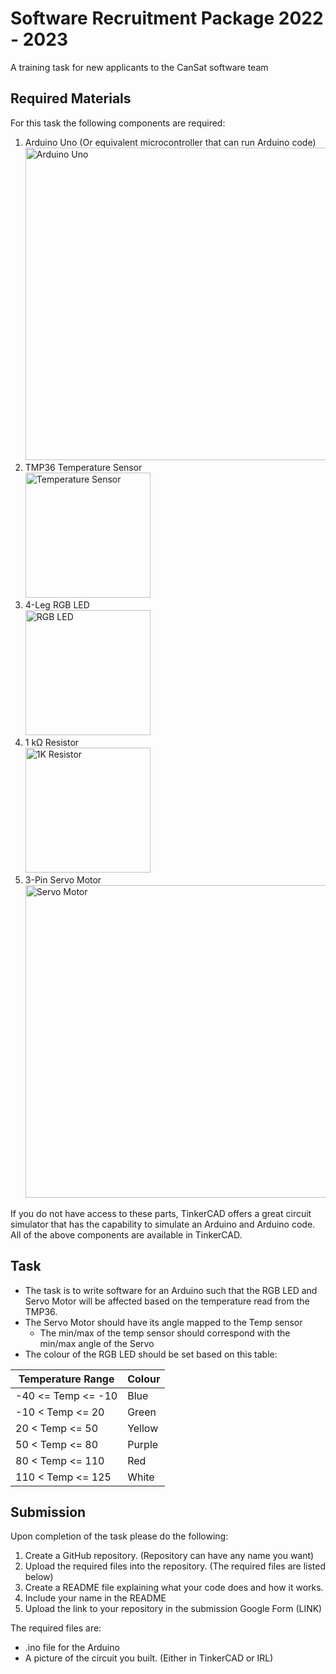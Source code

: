 # Software Recruitment Package 2022 - 2023

A training task for new applicants to the CanSat software team

## Required Materials

For this task the following components are required:

1. Arduino Uno (Or equivalent microcontroller that can run Arduino code)  
   <img alt="Arduino Uno" src="https://github.com/ryerson-cansat/CanSat_2022-2023_Training_Tasks/blob/main/Software%20Training%20Task/Images/Arduino%20Uno.jpg" width="500"/>
2. TMP36 Temperature Sensor  
   <img alt="Temperature Sensor" height="200" src="https://github.com/ryerson-cansat/CanSat_2022-2023_Training_Tasks/blob/main/Software%20Training%20Task/Images/TMP36.jpg"/>
3. 4-Leg RGB LED    
   <img alt="RGB LED" height="200" src="https://github.com/ryerson-cansat/CanSat_2022-2023_Training_Tasks/blob/main/Software%20Training%20Task/Images/4-Pin%20RGB%20LED.jpg"/>
4. 1 kΩ Resistor  
   <img alt="1K Resistor" height="200" src="https://github.com/ryerson-cansat/CanSat_2022-2023_Training_Tasks/blob/main/Software%20Training%20Task/Images/1k%20Ohm%20Resistor.jpg"/> <br>
5. 3-Pin Servo Motor  
   <img alt="Servo Motor" src="https://github.com/ryerson-cansat/CanSat_2022-2023_Training_Tasks/blob/main/Software%20Training%20Task/Images/Servo%20Motor.jpg" width="500"/>

If you do not have access to these parts, TinkerCAD offers a great circuit simulator that has the capability to simulate
an Arduino and Arduino code.
All of the above components are available in TinkerCAD.

## Task

- The task is to write software for an Arduino such that the RGB LED and Servo Motor will be affected based on the
  temperature read from the TMP36.
- The Servo Motor should have its angle mapped to the Temp sensor
    - The min/max of the temp sensor should correspond with the min/max angle of the Servo
- The colour of the RGB LED should be set based on this table:

| Temperature Range  | Colour |
|--------------------|--------|
| -40 <= Temp <= -10 | Blue   |
| -10 < Temp <= 20   | Green  |
| 20 < Temp <= 50    | Yellow |
| 50 < Temp <= 80    | Purple |
| 80 < Temp <= 110   | Red    |
| 110 < Temp <= 125  | White  |

## Submission

Upon completion of the task please do the following:
1. Create a GitHub repository. (Repository can have any name you want)
2. Upload the required files into the repository. (The required files are listed below)
3. Create a README file explaining what your code does and how it works.
4. Include your name in the README
5. Upload the link to your repository in the submission Google Form (LINK)


The required files are:
- .ino file for the Arduino
- A picture of the circuit you built. (Either in TinkerCAD or IRL)